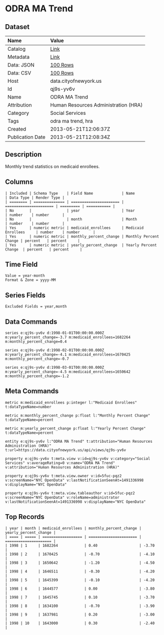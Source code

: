 # ODRA MA Trend

## Dataset

| Name | Value |
| :--- | :---- |
| Catalog | [Link](https://catalog.data.gov/dataset/odra-ma-trend-ea0e4) |
| Metadata | [Link](https://data.cityofnewyork.us/api/views/qj9s-yv6v) |
| Data: JSON | [100 Rows](https://data.cityofnewyork.us/api/views/qj9s-yv6v/rows.json?max_rows=100) |
| Data: CSV | [100 Rows](https://data.cityofnewyork.us/api/views/qj9s-yv6v/rows.csv?max_rows=100) |
| Host | data.cityofnewyork.us |
| Id | qj9s-yv6v |
| Name | ODRA MA Trend |
| Attribution | Human Resources Administration (HRA) |
| Category | Social Services |
| Tags | odra ma trend, hra |
| Created | 2013-05-21T12:06:37Z |
| Publication Date | 2013-05-21T12:08:34Z |

## Description

Monthly trend statistics on medicaid enrollees.

## Columns

```ls
| Included | Schema Type    | Field Name             | Name                   | Data Type | Render Type |
| ======== | ============== | ====================== | ====================== | ========= | =========== |
| No       |                | year                   | Year                   | number    | number      |
| No       |                | month                  | Month                  | number    | number      |
| Yes      | numeric metric | medicaid_enrollees     | Medicaid Enrollees     | number    | number      |
| Yes      | numeric metric | monthly_percent_change | Monthly Percent Change | percent   | percent     |
| Yes      | numeric metric | yearly_percent_change  | Yearly Percent Change  | percent   | percent     |
```

## Time Field

```ls
Value = year-month
Format & Zone = yyyy-MM
```

## Series Fields

```ls
Excluded Fields = year,month
```

## Data Commands

```ls
series e:qj9s-yv6v d:1998-01-01T00:00:00.000Z m:yearly_percent_change=-3.7 m:medicaid_enrollees=1682264 m:monthly_percent_change=0.4

series e:qj9s-yv6v d:1998-02-01T00:00:00.000Z m:yearly_percent_change=-4.1 m:medicaid_enrollees=1670425 m:monthly_percent_change=-0.7

series e:qj9s-yv6v d:1998-03-01T00:00:00.000Z m:yearly_percent_change=-4.5 m:medicaid_enrollees=1650642 m:monthly_percent_change=-1.2
```

## Meta Commands

```ls
metric m:medicaid_enrollees p:integer l:"Medicaid Enrollees" t:dataTypeName=number

metric m:monthly_percent_change p:float l:"Monthly Percent Change" t:dataTypeName=percent

metric m:yearly_percent_change p:float l:"Yearly Percent Change" t:dataTypeName=percent

entity e:qj9s-yv6v l:"ODRA MA Trend" t:attribution="Human Resources Administration (HRA)" t:url=https://data.cityofnewyork.us/api/views/qj9s-yv6v

property e:qj9s-yv6v t:meta.view v:id=qj9s-yv6v v:category="Social Services" v:averageRating=0 v:name="ODRA MA Trend" v:attribution="Human Resources Administration (HRA)"

property e:qj9s-yv6v t:meta.view.owner v:id=5fuc-pqz2 v:screenName="NYC OpenData" v:lastNotificationSeenAt=1491336998 v:displayName="NYC OpenData"

property e:qj9s-yv6v t:meta.view.tableauthor v:id=5fuc-pqz2 v:screenName="NYC OpenData" v:roleName=administrator v:lastNotificationSeenAt=1491336998 v:displayName="NYC OpenData"
```

## Top Records

```ls
| year | month | medicaid_enrollees | monthly_percent_change | yearly_percent_change | 
| ==== | ===== | ================== | ====================== | ===================== | 
| 1998 | 1     | 1682264            | 0.40                   | -3.70                 | 
| 1998 | 2     | 1670425            | -0.70                  | -4.10                 | 
| 1998 | 3     | 1650642            | -1.20                  | -4.50                 | 
| 1998 | 4     | 1646511            | -0.30                  | -4.20                 | 
| 1998 | 5     | 1645399            | -0.10                  | -4.20                 | 
| 1998 | 6     | 1644577            | 0.00                   | -3.80                 | 
| 1998 | 7     | 1645745            | 0.10                   | -3.70                 | 
| 1998 | 8     | 1634100            | -0.70                  | -3.90                 | 
| 1998 | 9     | 1637981            | 0.20                   | -3.00                 | 
| 1998 | 10    | 1643000            | 0.30                   | -2.40                 | 
```